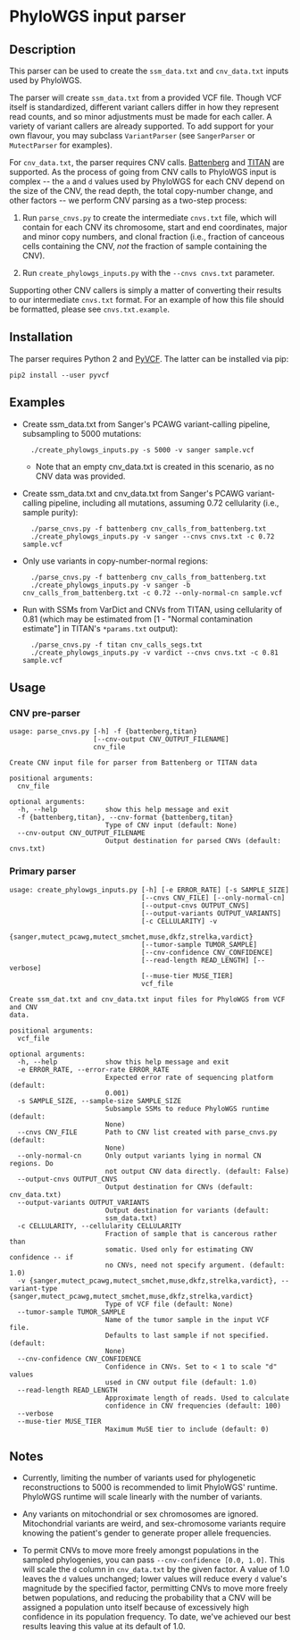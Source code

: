 PhyloWGS input parser
=====================

Description
-----------
This parser can be used to create the `ssm_data.txt` and `cnv_data.txt` inputs
used by PhyloWGS.

The parser will create `ssm_data.txt` from a provided VCF file. Though VCF
itself is standardized, different variant callers differ in how they represent
read counts, and so minor adjustments must be made for each caller. A variety
of variant callers are already supported. To add support for your own flavour,
you may subclass `VariantParser` (see `SangerParser` or `MutectParser` for
examples).

For `cnv_data.txt`, the parser requires CNV calls.
[Battenberg](https://github.com/cancerit/cgpBattenberg) and
[TITAN](http://compbio.bccrc.ca/software/titan/) are supported. As the process of going from CNV calls to PhyloWGS input is complex -- the `a` and `d` values used by PhyloWGS for each CNV depend on the size of the CNV, the read depth, the total copy-number change, and other factors -- we perform CNV parsing as a two-step process:
  
  1. Run `parse_cnvs.py` to create the intermediate `cnvs.txt` file, which
     will contain for each CNV its chromosome, start and end coordinates, major
     and minor copy numbers, and clonal fraction (i.e., fraction of canceous
     cells containing the CNV, *not* the fraction of sample containing the CNV).

  2. Run `create_phylowgs_inputs.py` with the `--cnvs cnvs.txt` parameter.

Supporting other CNV callers is simply a matter of converting their results to
our intermediate `cnvs.txt` format. For an example of how this file should be
formatted, please see `cnvs.txt.example`.

Installation
------------
The parser requires Python 2 and [PyVCF](https://pypi.python.org/pypi/PyVCF).
The latter can be installed via pip:

    pip2 install --user pyvcf

Examples
--------
* Create ssm_data.txt from Sanger's PCAWG variant-calling
  pipeline, subsampling to 5000 mutations:

        ./create_phylowgs_inputs.py -s 5000 -v sanger sample.vcf

    * Note that an empty cnv_data.txt is created in this scenario, as no CNV
      data was provided.

* Create ssm_data.txt and cnv_data.txt from Sanger's PCAWG variant-calling
  pipeline, including all mutations, assuming 0.72 cellularity (i.e., sample purity):

        ./parse_cnvs.py -f battenberg cnv_calls_from_battenberg.txt 
        ./create_phylowgs_inputs.py -v sanger --cnvs cnvs.txt -c 0.72 sample.vcf

* Only use variants in copy-number-normal regions:

        ./parse_cnvs.py -f battenberg cnv_calls_from_battenberg.txt 
        ./create_phylowgs_inputs.py -v sanger -b cnv_calls_from_battenberg.txt -c 0.72 --only-normal-cn sample.vcf

* Run with SSMs from VarDict and CNVs from TITAN, using cellularity of 0.81
  (which may be estimated from [1 - "Normal contamination estimate"] in TITAN's
  `*params.txt` output):

        ./parse_cnvs.py -f titan cnv_calls_segs.txt
        ./create_phylowgs_inputs.py -v vardict --cnvs cnvs.txt -c 0.81 sample.vcf

Usage
-----
### CNV pre-parser

    usage: parse_cnvs.py [-h] -f {battenberg,titan}
                         [--cnv-output CNV_OUTPUT_FILENAME]
                         cnv_file

    Create CNV input file for parser from Battenberg or TITAN data

    positional arguments:
      cnv_file

    optional arguments:
      -h, --help            show this help message and exit
      -f {battenberg,titan}, --cnv-format {battenberg,titan}
                            Type of CNV input (default: None)
      --cnv-output CNV_OUTPUT_FILENAME
                            Output destination for parsed CNVs (default: cnvs.txt)

### Primary parser

    usage: create_phylowgs_inputs.py [-h] [-e ERROR_RATE] [-s SAMPLE_SIZE]
                                     [--cnvs CNV_FILE] [--only-normal-cn]
                                     [--output-cnvs OUTPUT_CNVS]
                                     [--output-variants OUTPUT_VARIANTS]
                                     [-c CELLULARITY] -v
                                     {sanger,mutect_pcawg,mutect_smchet,muse,dkfz,strelka,vardict}
                                     [--tumor-sample TUMOR_SAMPLE]
                                     [--cnv-confidence CNV_CONFIDENCE]
                                     [--read-length READ_LENGTH] [--verbose]
                                     [--muse-tier MUSE_TIER]
                                     vcf_file

    Create ssm_dat.txt and cnv_data.txt input files for PhyloWGS from VCF and CNV
    data.

    positional arguments:
      vcf_file

    optional arguments:
      -h, --help            show this help message and exit
      -e ERROR_RATE, --error-rate ERROR_RATE
                            Expected error rate of sequencing platform (default:
                            0.001)
      -s SAMPLE_SIZE, --sample-size SAMPLE_SIZE
                            Subsample SSMs to reduce PhyloWGS runtime (default:
                            None)
      --cnvs CNV_FILE       Path to CNV list created with parse_cnvs.py (default:
                            None)
      --only-normal-cn      Only output variants lying in normal CN regions. Do
                            not output CNV data directly. (default: False)
      --output-cnvs OUTPUT_CNVS
                            Output destination for CNVs (default: cnv_data.txt)
      --output-variants OUTPUT_VARIANTS
                            Output destination for variants (default:
                            ssm_data.txt)
      -c CELLULARITY, --cellularity CELLULARITY
                            Fraction of sample that is cancerous rather than
                            somatic. Used only for estimating CNV confidence -- if
                            no CNVs, need not specify argument. (default: 1.0)
      -v {sanger,mutect_pcawg,mutect_smchet,muse,dkfz,strelka,vardict}, --variant-type {sanger,mutect_pcawg,mutect_smchet,muse,dkfz,strelka,vardict}
                            Type of VCF file (default: None)
      --tumor-sample TUMOR_SAMPLE
                            Name of the tumor sample in the input VCF file.
                            Defaults to last sample if not specified. (default:
                            None)
      --cnv-confidence CNV_CONFIDENCE
                            Confidence in CNVs. Set to < 1 to scale "d" values
                            used in CNV output file (default: 1.0)
      --read-length READ_LENGTH
                            Approximate length of reads. Used to calculate
                            confidence in CNV frequencies (default: 100)
      --verbose
      --muse-tier MUSE_TIER
                            Maximum MuSE tier to include (default: 0)

Notes
-----
* Currently, limiting the number of variants used for phylogenetic
  reconstructions to 5000 is recommended to limit PhyloWGS' runtime. PhyloWGS
  runtime will scale linearly with the number of variants.

* Any variants on mitochondrial or sex chromosomes are ignored. Mitochondrial
  variants are weird, and sex-chromosome variants require knowing the patient's
  gender to generate proper allele frequencies.

* To permit CNVs to move more freely amongst populations in the sampled
  phylogenies, you can pass `--cnv-confidence [0.0, 1.0]`. This will scale the
  `d` column in `cnv_data.txt` by the given factor. A value of 1.0 leaves the
  `d` values unchanged; lower values will reduce every `d` value's magnitude by
  the specified factor, permitting CNVs to move more freely betwen populations,
  and reducing the probability that a CNV will be assigned a population unto
  itself because of excessively high confidence in its population frequency. To
  date, we've achieved our best results leaving this value at its default of
  1.0.
